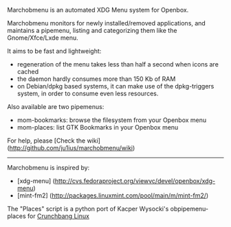 Marchobmenu is an automated XDG Menu system for Openbox.

Marchobmenu monitors for newly installed/removed applications,
and maintains a pipemenu, listing and categorizing them like the Gnome/Xfce/Lxde menu.

It aims to be fast and lightweight:
  
* regeneration of the menu takes less than half a second when icons are cached
* the daemon hardly consumes more than 150 Kb of RAM
* on Debian/dpkg based systems, it can make use of the dpkg-triggers system,
    in order to consume even less resources.


Also available are two pipemenus:

* mom-bookmarks: browse the filesystem from your Openbox menu
* mom-places: list GTK Bookmarks in your Openbox menu


For help, please [Check the wiki] (http://github.com/ju1ius/marchobmenu/wiki)

-----------------------------------------------------------------------

Marchobmenu is inspired by:

* [xdg-menu] (http://cvs.fedoraproject.org/viewvc/devel/openbox/xdg-menu)
* [mint-fm2] (http://packages.linuxmint.com/pool/main/m/mint-fm2/)

The "Places" script is a python port of
Kacper Wysocki's obpipemenu-places for [Crunchbang Linux](http://www.crunchbanglinux.org)


